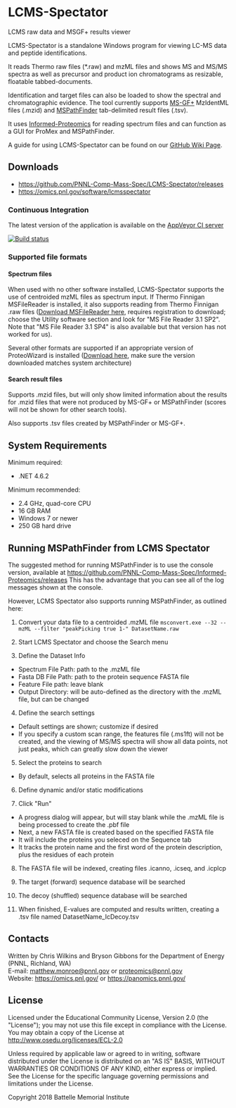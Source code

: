 # LCMS-Spectator
LCMS raw data and MSGF+ results viewer

LCMS-Spectator is a standalone Windows program for viewing LC-MS data and peptide identifications.

It reads Thermo raw files (\*.raw) and mzML files and shows MS and MS/MS spectra as well as precursor and product ion chromatograms as resizable, floatable tabbed-documents.

Identification and target files can also be loaded to show the spectral and chromatographic evidence. The tool currently supports [MS-GF+](https://github.com/MSGFPlus/msgfplus) MzIdentML files (.mzid) and [MSPathFinder](https://github.com/PNNL-Comp-Mass-Spec/Informed-Proteomics) tab-delimited result files (.tsv).

It uses [Informed-Proteomics](https://github.com/PNNL-Comp-Mass-Spec/Informed-Proteomics) for reading spectrum files and can function as a GUI for ProMex and MSPathFinder.

A guide for using LCMS-Spectator can be found on our [GitHub Wiki Page](https://github.com/PNNL-Comp-Mass-Spec/LCMS-Spectator/wiki).

## Downloads

* https://github.com/PNNL-Comp-Mass-Spec/LCMS-Spectator/releases
* https://omics.pnl.gov/software/lcmsspectator

### Continuous Integration

The latest version of the application is available on the [AppVeyor CI server](https://ci.appveyor.com/project/PNNLCompMassSpec/lcms-spectator/build/artifacts)

[![Build status](https://ci.appveyor.com/api/projects/status/bw5slqcrbg923gfu?svg=true)](https://ci.appveyor.com/project/PNNLCompMassSpec/lcms-spectator)

### Supported file formats
#### Spectrum files

When used with no other software installed, LCMS-Spectator supports the use of centroided mzML files as spectrum input. If Thermo Finnigan MSFileReader is installed, it also supports reading from Thermo Finnigan .raw files ([Download MSFileReader here](https://thermo.flexnetoperations.com/control/thmo/download?element=6306677), requires registration to download; choose the Utility software section and look for "MS File Reader 3.1 SP2".  Note that "MS File Reader 3.1 SP4" is also available but that version has not worked for us).

Several other formats are supported if an appropriate version of ProteoWizard is installed ([Download here](http://proteowizard.sourceforge.net/download.html), make sure the version downloaded matches system architecture)

#### Search result files

Supports .mzid files, but will only show limited information about the results for .mzid files that were not produced by MS-GF+ or MSPathFinder (scores will not be shown for other search tools).

Also supports .tsv files created by MSPathFinder or MS-GF+.

## System Requirements
Minimum required:
* .NET 4.6.2

Minimum recommended:
* 2.4 GHz, quad-core CPU
* 16 GB RAM
* Windows 7 or newer
* 250 GB hard drive

## Running MSPathFinder from LCMS Spectator

The suggested method for running MSPathFinder is to use the console version, available at https://github.com/PNNL-Comp-Mass-Spec/Informed-Proteomics/releases
This has the advantage that you can see all of the log messages shown at the console.

However, LCMS Spectator also supports running MSPathFinder, as outlined here:

1) Convert your data file to a centroided .mzML file
`msconvert.exe --32 --mzML --filter "peakPicking true 1-" DatasetName.raw`

2) Start LCMS Spectator and choose the Search menu

3) Define the Dataset Info
* Spectrum File Path: path to the .mzML file
* Fasta DB File Path: path to the protein sequence FASTA file
* Feature File path: leave blank
* Output Directory: will be auto-defined as the directory with the .mzML file, but can be changed

4) Define the search settings
* Default settings are shown; customize if desired
* If you specify a custom scan range, the features file (.ms1ft) will not be created, and the viewing of MS/MS spectra will show all data points, not just peaks, which can greatly slow down the viewer

5) Select the proteins to search
* By default, selects all proteins in the FASTA file

6) Define dynamic and/or static modifications

7) Click "Run"
* A progress dialog will appear, but will stay blank while the .mzML file is being processed to create the .pbf file
* Next, a new FASTA file is created based on the specified FASTA file
* It will include the proteins you seleced on the Sequence tab
* It tracks the protein name and the first word of the protein description, plus the residues of each protein

8) The FASTA file will be indexed, creating files .icanno, .icseq, and .icplcp

9) The target (forward) sequence database will be searched

10) The decoy (shuffled) sequence database will be searched

11) When finished, E-values are computed and results written, creating a .tsv file named DatasetName_IcDecoy.tsv

## Contacts

Written by Chris Wilkins and Bryson Gibbons for the Department of Energy (PNNL, Richland, WA) \
E-mail: matthew.monroe@pnnl.gov or proteomics@pnnl.gov \
Website: https://omics.pnl.gov/ or https://panomics.pnnl.gov/

## License

Licensed under the Educational Community License, Version 2.0 (the "License");
you may not use this file except in compliance with the License. You may obtain 
a copy of the License at http://www.osedu.org/licenses/ECL-2.0

Unless required by applicable law or agreed to in writing,
software distributed under the License is distributed on an "AS IS"
BASIS, WITHOUT WARRANTIES OR CONDITIONS OF ANY KIND, either express
or implied. See the License for the specific language governing
permissions and limitations under the License.

Copyright 2018 Battelle Memorial Institute
